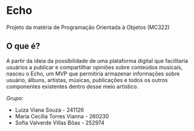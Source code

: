 # Echo
Projeto da matéria de Programação Orientada à Objetos (MC322)

## O que é?
A partir da ideia da possibilidade de uma plataforma digital que facilitaria usuários a publicar e compartilhar opiniões sobre conteúdos musicais, nasceu o Echo, um MVP que permitiria armazenar informações sobre usuário, álbuns, artistas, músicas, publicações e todos os outros componentes existentes dentro desse meio artístico.


_Grupo_: 
- Luiza Viana Souza - 241126
- Maria Cecília Torres Vianna - 260230
- Sofia Valverde Villas Bôas - 252974

